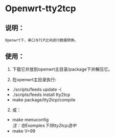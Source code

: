 # Openwrt-tty2tcp

## 说明：
    Openwrt下，串口与TCP之间进行数据转换。  

## 使用：

1. 下载它并放到openwrt主目录/package下并解压它。  

2. 在openwrt主目录执行:  

  * ./scripts/feeds update -i  
  * ./scripts/feeds install tty2tcp  
  * make package/tty2tcp/compile  
  
2. 或：

  * make menuconfig  
  _注：在Examples下将tty2tcp选中_   
  * make V=99  
